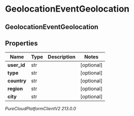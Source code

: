 # GeolocationEventGeolocation

## GeolocationEventGeolocation

## Properties

|Name | Type | Description | Notes|
|------------ | ------------- | ------------- | -------------|
| **user_id** | str |  | [optional] |
| **type** | str |  | [optional] |
| **country** | str |  | [optional] |
| **region** | str |  | [optional] |
| **city** | str |  | [optional] |



_PureCloudPlatformClientV2 213.0.0_
